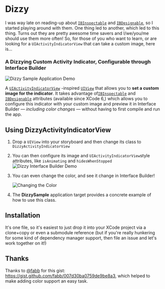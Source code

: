 # Dizzy

I was way late on reading-up about [`IBInspectable`](https://developer.apple.com/library/ios/recipes/xcode_help-IB_objects_media/Chapters/CreatingaLiveViewofaCustomObject.html) and [`IBDesignable`](https://developer.apple.com/library/ios/recipes/xcode_help-IB_objects_media/Chapters/CreatingaLiveViewofaCustomObject.html), so I started playing around with them. One thing led to another, which led to this thing. Turns out they are pretty awesome time savers and I/we/you/me should use them more often! So, for those of you who want to learn, or are looking for a `UIActivityIndicatorView` that can take a custom image, here is…

### A Dizzying Custom Activity Indicator, Configurable through Interface Builder

![Dizzy Sample Application Demo](https://cloud.githubusercontent.com/assets/517428/16718482/4d6d981c-46d5-11e6-8bc5-78161ec476ab.gif)

A [`UIActivityIndicatorView`](https://developer.apple.com/library/ios/documentation/UIKit/Reference/UIActivityIndicatorView_Class/) -inspired [`UIView`](https://developer.apple.com/library/ios/documentation/UIKit/Reference/UIView_Class/index.html#//apple_ref/occ/cl/UIView) that allows you to __set a custom image for the indicator__. It takes advantage of[`IBInspectable`](https://developer.apple.com/library/ios/recipes/xcode_help-IB_objects_media/Chapters/CreatingaLiveViewofaCustomObject.html) and [`IBDesignable`](https://developer.apple.com/library/ios/recipes/xcode_help-IB_objects_media/Chapters/CreatingaLiveViewofaCustomObject.html) attributes (available since XCode 6,) which allows you to configure this indicator with your custom image and preview it in Interface Builder — _including color changes_ —  without having to first compile and run the app.

## Using DizzyActivityIndicatorView

1. Drop a `UIView` into your storyboard and then change its class to `DizzyActivityIndicatorView`
2. You can then configure its image and `UIActivityIndicatorView`style attributes, like `isAnimating` and `hidesWhenStopped` 
    ![Dizzy Interface Builder Demo](https://cloud.githubusercontent.com/assets/517428/16718279/6fad2020-46d3-11e6-84be-8f5e5ca374ff.gif)

3. You can even change the color, and see it change in Interface Builder!

    ![Changing the Color](https://cloud.githubusercontent.com/assets/517428/16721667/dd9e3048-46f5-11e6-96e4-77193eaff904.gif)

4. The __DizzySample__ application target provides a concrete example of how to use this class.

## Installation

It's one file, so it's easiest to just drop it into your XCode project via a clone+copy or even a submodule reference (but if you're really hunkering for some kind of dependency manager support, then file an issue and let's work together on it!)

## Thanks

Thanks to [@fabb](https://github.com/fabb) for this gist: <https://gist.github.com/fabb/007d30ba0759de9be8a3>, which helped to make adding color support an easy task.

